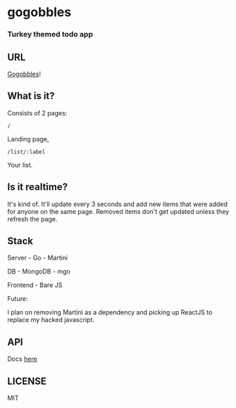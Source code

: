 # gogobbles
### Turkey themed todo app

## URL

[Gogobbles](https://gogobbles.com)!

## What is it?

Consists of 2 pages:

    /

Landing page,

    /list/:label

Your list.

## Is it realtime?

It's kind of. It'll update every 3 seconds and add new items that were added for
anyone on the same page. Removed items don't get updated unless they refresh the
page.

## Stack

Server - Go - Martini

DB - MongoDB - mgo

Frontend - Bare JS

Future:

I plan on removing Martini as a dependency and picking up ReactJS to replace my
hacked javascript.

## API

Docs [here](https://gogobbles.com/api)

## LICENSE

MIT

